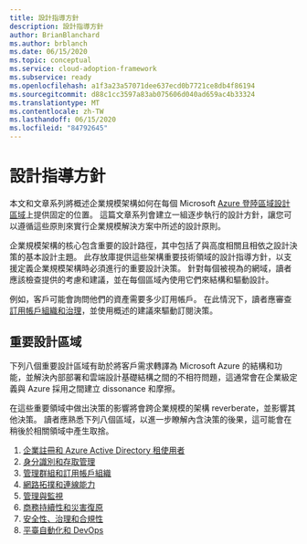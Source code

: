```yaml
---
title: 設計指導方針
description: 設計指導方針
author: BrianBlanchard
ms.author: brblanch
ms.date: 06/15/2020
ms.topic: conceptual
ms.service: cloud-adoption-framework
ms.subservice: ready
ms.openlocfilehash: a1f3a23a57071dee637ecd0b7721ce8db4f86194
ms.sourcegitcommit: d88c1cc3597a83ab075606d040ad659ac4b33324
ms.translationtype: MT
ms.contentlocale: zh-TW
ms.lasthandoff: 06/15/2020
ms.locfileid: "84792645"
---
```

# <a name="design-guidelines"></a>設計指導方針

本文和文章系列將概述企業規模架構如何在每個 Microsoft [Azure 登陸區域設計區域](../landing-zone/design-areas.md)上提供固定的位置。 這篇文章系列會建立一組逐步執行的設計方針，讓您可以遵循這些原則來實行企業規模解決方案中所述的設計原則。

企業規模架構的核心包含重要的設計路徑，其中包括了與高度相關且相依之設計決策的基本設計主題。 此存放庫提供這些架構重要技術領域的設計指導方針，以支援定義企業規模架構時必須進行的重要設計決策。 針對每個被視為的網域，讀者應該檢查提供的考慮和建議，並在每個區域內使用它們來結構和驅動設計。

例如，客戶可能會詢問他們的資產需要多少訂用帳戶。 在此情況下，讀者應審查[訂用帳戶組織和治理](./management-group-and-subscription-organization.md#subscription-organization-and-governance)，並使用概述的建議來驅動訂閱決策。

## <a name="critical-design-areas"></a>重要設計區域

下列八個重要設計區域有助於將客戶需求轉譯為 Microsoft Azure 的結構和功能，並解決內部部署和雲端設計基礎結構之間的不相符問題，這通常會在企業級定義與 Azure 採用之間建立 dissonance 和摩擦。

在這些重要領域中做出決策的影響將會跨企業規模的架構 reverberate，並影響其他決策。 讀者應熟悉下列八個區域，以進一步瞭解內含決策的後果，這可能會在稍後於相關領域中產生取捨。

1. [企業註冊和 Azure Active Directory 租使用者](./enterprise-enrollment-and-azure-ad-tenants.md)
2. [身分識別和存取管理](./identity-and-access-management.md)
3. [管理群組和訂用帳戶組織](./management-group-and-subscription-organization.md)
4. [網路拓撲和連線能力](./network-topology-and-connectivity.md)
5. [管理與監視](./management-and-monitoring.md)
6. [商務持續性和災害復原](./business-continuity-and-disaster-recovery.md)
7. [安全性、治理和合規性](./security-governance-and-compliance.md)
8. [平臺自動化和 DevOps](./platform-automation-and-devops.md)
